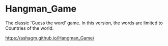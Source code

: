 # Hangman_Game
The classic 'Guess the word' game.
In this version, the words are limited to Countries of the world.

https://ashagm.github.io/Hangman_Game/
